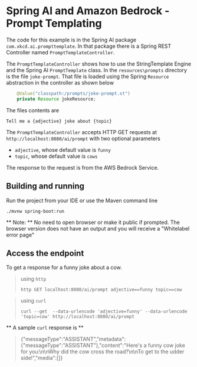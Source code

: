 #  Spring AI and Amazon Bedrock - Prompt Templating 

The code for this example is in the Spring AI package `com.xkcd.ai.prompttemplate`. In that package there is a Spring REST Controller named `PromptTemplateController`.

The `PromptTemplateController` shows how to use the StringTemplate Engine and the Spring AI `PromptTemplate` class. In the `resources\prompts` directory is the file `joke-prompt`. That file is loaded using the Spring `Resource` abstraction in the controller as shown below


```java
    @Value("classpath:/prompts/joke-prompt.st")
    private Resource jokeResource;
```

The files contents are

```text
Tell me a {adjective} joke about {topic}
```

The `PromptTemplateController` accepts HTTP GET requests at `http://localhost:8080/ai/prompt` with two optional parameters

* `adjective`, whose default value is `funny`
* `topic`, whose default value is `cows`

The response to the request is from the AWS Bedrock Service.

## Building and running

Run the project from your IDE or use the Maven command line
```
./mvnw spring-boot:run
```
** Note: ** No need to open browser or make it public if prompted. The browser version does not have an output and you will receive a "Whitelabel error page"

## Access the endpoint
To get a response for a funny joke about a cow.

> using `http`
> ```shell
> http GET localhost:8080/ai/prompt adjective==funny topic==cow
> ```

> using `curl`
> ```shell
> curl --get  --data-urlencode 'adjective=funny' --data-urlencode 'topic=cow' http://localhost:8080/ai/prompt
> ```

** A sample `curl` response is **
> {"messageType":"ASSISTANT","metadata":{"messageType":"ASSISTANT"},"content":"Here's a funny cow joke for you:\n\nWhy did the cow cross the road?\n\nTo get to the udder side!","media":[]}


